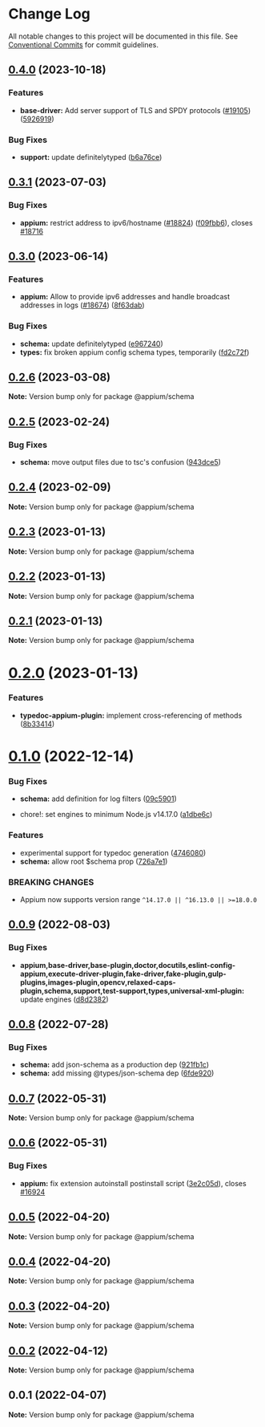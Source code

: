 # Change Log

All notable changes to this project will be documented in this file.
See [Conventional Commits](https://conventionalcommits.org) for commit guidelines.

## [0.4.0](https://github.com/appium/appium/compare/@appium/schema@0.3.1...@appium/schema@0.4.0) (2023-10-18)


### Features

* **base-driver:** Add server support of TLS and SPDY protocols ([#19105](https://github.com/appium/appium/issues/19105)) ([5926919](https://github.com/appium/appium/commit/5926919177e3df675723c80d800f933fdbda5824))


### Bug Fixes

* **support:** update definitelytyped ([b6a76ce](https://github.com/appium/appium/commit/b6a76ce91e2765c22f84e389b93f780e0b4490c0))



## [0.3.1](https://github.com/appium/appium/compare/@appium/schema@0.3.0...@appium/schema@0.3.1) (2023-07-03)


### Bug Fixes

* **appium:** restrict address to ipv6/hostname ([#18824](https://github.com/appium/appium/issues/18824)) ([f09fbb6](https://github.com/appium/appium/commit/f09fbb64dce0e179a007f3a0ae9800e61fbe90eb)), closes [#18716](https://github.com/appium/appium/issues/18716)



## [0.3.0](https://github.com/appium/appium/compare/@appium/schema@0.2.6...@appium/schema@0.3.0) (2023-06-14)


### Features

* **appium:** Allow to provide ipv6 addresses and handle broadcast addresses in logs ([#18674](https://github.com/appium/appium/issues/18674)) ([8f63dab](https://github.com/appium/appium/commit/8f63dabb5dca882e522026f243e3445f5418874b))


### Bug Fixes

* **schema:** update definitelytyped ([e967240](https://github.com/appium/appium/commit/e96724077ef2b5b8aae203856195f3bb8de56116))
* **types:** fix broken appium config schema types, temporarily ([fd2c72f](https://github.com/appium/appium/commit/fd2c72fd886ecaaf0f6588a328ff8a268a54fb55))



## [0.2.6](https://github.com/appium/appium/compare/@appium/schema@0.2.5...@appium/schema@0.2.6) (2023-03-08)

**Note:** Version bump only for package @appium/schema





## [0.2.5](https://github.com/appium/appium/compare/@appium/schema@0.2.4...@appium/schema@0.2.5) (2023-02-24)


### Bug Fixes

* **schema:** move output files due to tsc's confusion ([943dce5](https://github.com/appium/appium/commit/943dce5eec4c047073ef9dfcb97da9ccd6be9459))





## [0.2.4](https://github.com/appium/appium/compare/@appium/schema@0.2.3...@appium/schema@0.2.4) (2023-02-09)

**Note:** Version bump only for package @appium/schema





## [0.2.3](https://github.com/appium/appium/compare/@appium/schema@0.2.2...@appium/schema@0.2.3) (2023-01-13)

**Note:** Version bump only for package @appium/schema





## [0.2.2](https://github.com/appium/appium/compare/@appium/schema@0.2.1...@appium/schema@0.2.2) (2023-01-13)

**Note:** Version bump only for package @appium/schema





## [0.2.1](https://github.com/appium/appium/compare/@appium/schema@0.2.0...@appium/schema@0.2.1) (2023-01-13)

**Note:** Version bump only for package @appium/schema





# [0.2.0](https://github.com/appium/appium/compare/@appium/schema@0.1.0...@appium/schema@0.2.0) (2023-01-13)


### Features

* **typedoc-appium-plugin:** implement cross-referencing of methods ([8b33414](https://github.com/appium/appium/commit/8b334149018f7d49448da9e7982356c72bcd468e))





# [0.1.0](https://github.com/appium/appium/compare/@appium/schema@0.0.9...@appium/schema@0.1.0) (2022-12-14)

### Bug Fixes

- **schema:** add definition for log filters ([09c5901](https://github.com/appium/appium/commit/09c59017193b0fd839e41e44400872ab592d177a))

- chore!: set engines to minimum Node.js v14.17.0 ([a1dbe6c](https://github.com/appium/appium/commit/a1dbe6c43efe76604943a607d402f4c8b864d652))

### Features

- experimental support for typedoc generation ([4746080](https://github.com/appium/appium/commit/4746080e54ed8bb494cbc7c6ce83db503bf6bb52))
- **schema:** allow root $schema prop ([726a7e1](https://github.com/appium/appium/commit/726a7e10deadcc8150a549fb853fbf5cca033248))

### BREAKING CHANGES

- Appium now supports version range `^14.17.0 || ^16.13.0 || >=18.0.0`

## [0.0.9](https://github.com/appium/appium/compare/@appium/schema@0.0.8...@appium/schema@0.0.9) (2022-08-03)

### Bug Fixes

- **appium,base-driver,base-plugin,doctor,docutils,eslint-config-appium,execute-driver-plugin,fake-driver,fake-plugin,gulp-plugins,images-plugin,opencv,relaxed-caps-plugin,schema,support,test-support,types,universal-xml-plugin:** update engines ([d8d2382](https://github.com/appium/appium/commit/d8d2382327ba7b7db8a4d1cad987c0e60184c92d))

## [0.0.8](https://github.com/appium/appium/compare/@appium/schema@0.0.7...@appium/schema@0.0.8) (2022-07-28)

### Bug Fixes

- **schema:** add json-schema as a production dep ([921fb1c](https://github.com/appium/appium/commit/921fb1c3829f48e192d7887dc521c13f0b461068))
- **schema:** add missing @types/json-schema dep ([6fde920](https://github.com/appium/appium/commit/6fde92052b28f5bd25df922b6fdc3cc9aecb41a6))

## [0.0.7](https://github.com/appium/appium/compare/@appium/schema@0.0.6...@appium/schema@0.0.7) (2022-05-31)

**Note:** Version bump only for package @appium/schema

## [0.0.6](https://github.com/appium/appium/compare/@appium/schema@0.0.5...@appium/schema@0.0.6) (2022-05-31)

### Bug Fixes

- **appium:** fix extension autoinstall postinstall script ([3e2c05d](https://github.com/appium/appium/commit/3e2c05d8a290072484afde34fe5fd968618f6359)), closes [#16924](https://github.com/appium/appium/issues/16924)

## [0.0.5](https://github.com/appium/appium/compare/@appium/schema@0.0.4...@appium/schema@0.0.5) (2022-04-20)

**Note:** Version bump only for package @appium/schema

## [0.0.4](https://github.com/appium/appium/compare/@appium/schema@0.0.3...@appium/schema@0.0.4) (2022-04-20)

**Note:** Version bump only for package @appium/schema

## [0.0.3](https://github.com/appium/appium/compare/@appium/schema@0.0.2...@appium/schema@0.0.3) (2022-04-20)

**Note:** Version bump only for package @appium/schema

## [0.0.2](https://github.com/appium/appium/compare/@appium/schema@0.0.1...@appium/schema@0.0.2) (2022-04-12)

**Note:** Version bump only for package @appium/schema

## 0.0.1 (2022-04-07)

**Note:** Version bump only for package @appium/schema
